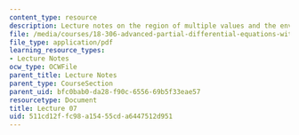 ```yaml
---
content_type: resource
description: Lecture notes on the region of multiple values and the envelope of characteristics.
file: /media/courses/18-306-advanced-partial-differential-equations-with-applications-fall-2009/511cd12ffc98a15455cda6447512d951_MIT18_306f09_lec07.pdf
file_type: application/pdf
learning_resource_types:
- Lecture Notes
ocw_type: OCWFile
parent_title: Lecture Notes
parent_type: CourseSection
parent_uid: bfc0bab0-da28-f90c-6556-69b5f33eae57
resourcetype: Document
title: Lecture 07
uid: 511cd12f-fc98-a154-55cd-a6447512d951
---
```

